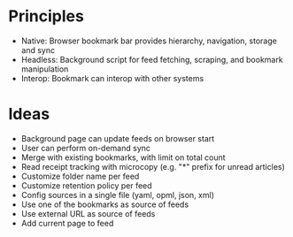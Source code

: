 # Principles

- Native: Browser bookmark bar provides hierarchy, navigation, storage and sync
- Headless: Background script for feed fetching, scraping, and bookmark manipulation
- Interop: Bookmark can interop with other systems

# Ideas

- Background page can update feeds on browser start
- User can perform on-demand sync
- Merge with existing bookmarks, with limit on total count
- Read receipt tracking with microcopy (e.g. "*" prefix for unread articles)
- Customize folder name per feed
- Customize retention policy per feed
- Config sources in a single file (yaml, opml, json, xml)
- Use one of the bookmarks as source of feeds
- Use external URL as source of feeds
- Add current page to feed